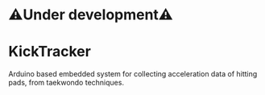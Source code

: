 # ⚠️Under development⚠️ </span>

# KickTracker

Arduino based embedded system for collecting acceleration data of hitting pads, from taekwondo techniques.


